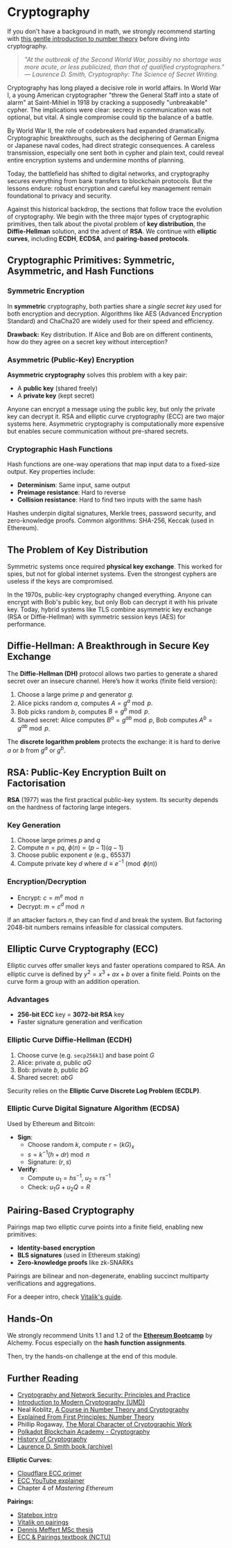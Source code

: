 # Cryptography

If you don't have a background in math, we strongly recommend starting with [this gentle introduction to number theory](https://explained-from-first-principles.com/number-theory/#exhaustive-search) before diving into cryptography.

> *"At the outbreak of the Second World War, possibly no shortage was more acute, or less publicized, than that of qualified cryptographers." — Laurence D. Smith, Cryptography: The Science of Secret Writing.*

Cryptography has long played a decisive role in world affairs. In World War I, a young American cryptographer "threw the General Staff into a state of alarm" at Saint-Mihiel in 1918 by cracking a supposedly "unbreakable" cypher. The implications were clear: secrecy in communication was not optional, but vital. A single compromise could tip the balance of a battle.

By World War II, the role of codebreakers had expanded dramatically. Cryptographic breakthroughs, such as the deciphering of German Enigma or Japanese naval codes, had direct strategic consequences. A careless transmission, especially one sent both in cypher and plain text, could reveal entire encryption systems and undermine months of planning.

Today, the battlefield has shifted to digital networks, and cryptography secures everything from bank transfers to blockchain protocols. But the lessons endure: robust encryption and careful key management remain foundational to privacy and security.

Against this historical backdrop, the sections that follow trace the evolution of cryptography. We begin with the three major types of cryptographic primitives, then talk about the pivotal problem of **key distribution**, the **Diffie-Hellman** solution, and the advent of **RSA**. We continue with **elliptic curves**, including **ECDH**, **ECDSA**, and **pairing-based protocols**.

## Cryptographic Primitives: Symmetric, Asymmetric, and Hash Functions

### Symmetric Encryption
In **symmetric** cryptography, both parties share a *single secret key* used for both encryption and decryption. Algorithms like AES (Advanced Encryption Standard) and ChaCha20 are widely used for their speed and efficiency.

**Drawback:** Key distribution. If Alice and Bob are on different continents, how do they agree on a secret key without interception?

### Asymmetric (Public-Key) Encryption
**Asymmetric cryptography** solves this problem with a key pair:

- A **public key** (shared freely)
- A **private key** (kept secret)

Anyone can encrypt a message using the public key, but only the private key can decrypt it. RSA and elliptic curve cryptography (ECC) are two major systems here. Asymmetric cryptography is computationally more expensive but enables secure communication without pre-shared secrets.

### Cryptographic Hash Functions
Hash functions are one-way operations that map input data to a fixed-size output. Key properties include:

- **Determinism**: Same input, same output
- **Preimage resistance**: Hard to reverse
- **Collision resistance**: Hard to find two inputs with the same hash

Hashes underpin digital signatures, Merkle trees, password security, and zero-knowledge proofs. Common algorithms: SHA-256, Keccak (used in Ethereum).

## The Problem of Key Distribution

Symmetric systems once required **physical key exchange**. This worked for spies, but not for global internet systems. Even the strongest cyphers are useless if the keys are compromised.

In the 1970s, public-key cryptography changed everything. Anyone can encrypt with Bob's public key, but only Bob can decrypt it with his private key. Today, hybrid systems like TLS combine asymmetric key exchange (RSA or Diffie-Hellman) with symmetric session keys (AES) for performance.

## Diffie-Hellman: A Breakthrough in Secure Key Exchange

The **Diffie-Hellman (DH)** protocol allows two parties to generate a shared secret over an insecure channel. Here’s how it works (finite field version):

1. Choose a large prime $p$ and generator $g$.
2. Alice picks random $a$, computes $A = g^a \bmod p$.
3. Bob picks random $b$, computes $B = g^b \bmod p$.
4. Shared secret: Alice computes $B^a = g^{ab} \bmod p$, Bob computes $A^b = g^{ab} \bmod p$.

The **discrete logarithm problem** protects the exchange: it is hard to derive $a$ or $b$ from $g^a$ or $g^b$.

## RSA: Public-Key Encryption Built on Factorisation

**RSA** (1977) was the first practical public-key system. Its security depends on the hardness of factoring large integers.

### Key Generation

1. Choose large primes $p$ and $q$
2. Compute $n = pq$, $\phi(n) = (p-1)(q-1)$
3. Choose public exponent $e$ (e.g., 65537)
4. Compute private key $d$ where $d \equiv e^{-1} \pmod{\phi(n)}$

### Encryption/Decryption
- Encrypt: $c = m^e \bmod n$
- Decrypt: $m = c^d \bmod n$

If an attacker factors $n$, they can find $d$ and break the system. But factoring 2048-bit numbers remains infeasible for classical computers.

## Elliptic Curve Cryptography (ECC)

Elliptic curves offer smaller keys and faster operations compared to RSA. An elliptic curve is defined by $y^2 = x^3 + ax + b$ over a finite field. Points on the curve form a group with an addition operation.

### Advantages
- **256-bit ECC** key = **3072-bit RSA** key
- Faster signature generation and verification

### Elliptic Curve Diffie-Hellman (ECDH)

1. Choose curve (e.g. `secp256k1`) and base point $G$
2. Alice: private $a$, public $aG$
3. Bob: private $b$, public $bG$
4. Shared secret: $abG$

Security relies on the **Elliptic Curve Discrete Log Problem (ECDLP)**.

### Elliptic Curve Digital Signature Algorithm (ECDSA)

Used by Ethereum and Bitcoin:

- **Sign**:
  - Choose random $k$, compute $r = (kG)_x$
  - $s = k^{-1}(h + dr) \bmod n$
  - Signature: $(r, s)$
- **Verify**:
  - Compute $u_1 = hs^{-1}$, $u_2 = rs^{-1}$
  - Check: $u_1G + u_2Q = R$

## Pairing-Based Cryptography

Pairings map two elliptic curve points into a finite field, enabling new primitives:

- **Identity-based encryption**
- **BLS signatures** (used in Ethereum staking)
- **Zero-knowledge proofs** like zk-SNARKs

Pairings are bilinear and non-degenerate, enabling succinct multiparty verifications and aggregations.

For a deeper intro, check [Vitalik's guide](https://medium.com/@VitalikButerin/exploring-elliptic-curve-pairings-c73c1864e627).

## Hands-On

We strongly recommend Units 1.1 and 1.2 of the [**Ethereum Bootcamp**](https://university.alchemy.com/course/ethereum/md/630e3d0a456dc80004ad6b6d) by Alchemy. Focus especially on the **hash function assignments**.

Then, try the hands-on challenge at the end of this module.

## Further Reading

- [Cryptography and Network Security: Principles and Practice](https://www.pearson.com/en-us/subject-catalog/p/cryptography-and-network-security-principles-and-practice/P200000003477/9780135764213)
- [Introduction to Modern Cryptography (UMD)](https://www.cs.umd.edu/~waa/414-F11/IntroToCrypto.pdf)
- Neal Koblitz, [A Course in Number Theory and Cryptography](https://almuhammadi.com/sultan/crypto_books/Koblitz.2ndEd.pdf)
- [Explained From First Principles: Number Theory](https://explained-from-first-principles.com/number-theory/)
- Phillip Rogaway, [The Moral Character of Cryptographic Work](https://eprint.iacr.org/2015/1162.pdf)
- [Polkadot Blockchain Academy - Cryptography](https://polkadot-blockchain-academy.github.io/pba-book/cryptography/index.html)
- [History of Cryptography](https://www.geeksforgeeks.org/history-of-cryptography/)
- [Laurence D. Smith book (archive)](https://archive.org/details/cryptography-the-science-of-secret-writing-laurence-d.-smith/page/14/mode/1up)

**Elliptic Curves:**
- [Cloudflare ECC primer](https://blog.cloudflare.com/a-relatively-easy-to-understand-primer-on-elliptic-curve-cryptography/)
- [ECC YouTube explainer](https://www.youtube.com/watch?v=dCvB-mhkT0w)
- Chapter 4 of *Mastering Ethereum*

**Pairings:**
- [Statebox intro](https://blog.statebox.org/elliptic-curve-pairings-213131769fac)
- [Vitalik on pairings](https://medium.com/@VitalikButerin/exploring-elliptic-curve-pairings-c73c1864e627)
- [Dennis Meffert MSc thesis](https://www.math.ru.nl/~bosma/Students/MScThesis_DennisMeffert.pdf)
- [ECC & Pairings textbook (NCTU)](https://people.cs.nctu.edu.tw/~rjchen/ECC2012S/Elliptic%20Curves%20Number%20Theory%20And%20Cryptography%202n.pdf)
